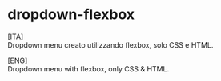 # dropdown-flexbox
[ITA]<br>
Dropdown menu creato utilizzando flexbox, solo CSS e HTML.

[ENG]<br>
Dropdown menu with flexbox, only CSS &amp; HTML.
